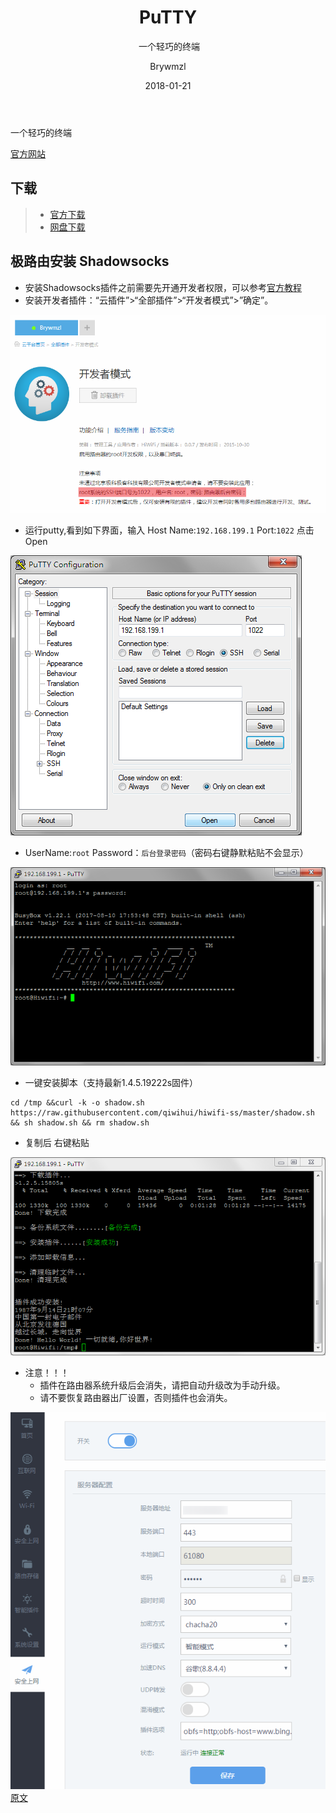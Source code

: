 ﻿---
layout:     post
title:      PuTTY
subtitle:  一个轻巧的终端
date:       2018-01-21
author:     Brywmzl
header-img: img/post-bg-hacker.jpg
catalog: true
tags: [PuTTY]
categories: [网络工具]
---
一个轻巧的终端

<!--more-->

[官方网站](https://www.putty.org/)  

## 下载
>- [官方下载](https://www.chiark.greenend.org.uk/~sgtatham/putty/latest.html)  
>- [网盘下载](https://pan.baidu.com/s/1eTl4Avo)  

## 极路由安装 Shadowsocks
* 安装Shadowsocks插件之前需要先开通开发者权限，可以参考[官方教程](http://jingyan.baidu.com/article/4f7d5712ca0d031a21192779.html)
* 安装开发者插件：“云插件”>“全部插件”>“开发者模式”>”确定”。

![](https://github.com/Brywmzl/Brywmzl.github.io/raw/master/img/PuTTY/0.png)  
* 运行putty,看到如下界面，输入 Host Name:`192.168.199.1` Port:`1022` 点击 Open

![](https://github.com/Brywmzl/Brywmzl.github.io/raw/master/img/PuTTY/1.png)  
* UserName:`root` Password：`后台登录密码`（密码右键静默粘贴不会显示）

![](https://github.com/Brywmzl/Brywmzl.github.io/raw/master/img/PuTTY/2.png)  
* 一键安装脚本（支持最新1.4.5.19222s固件）
```
cd /tmp &&curl -k -o shadow.sh https://raw.githubusercontent.com/qiwihui/hiwifi-ss/master/shadow.sh && sh shadow.sh && rm shadow.sh
```
* 复制后 右键粘贴

![](https://github.com/Brywmzl/Brywmzl.github.io/raw/master/img/PuTTY/3.png)  
* 注意！！！
	* 插件在路由器系统升级后会消失，请把自动升级改为手动升级。
	* 请不要恢复路由器出厂设置，否则插件也会消失。

![](https://github.com/Brywmzl/Brywmzl.github.io/raw/master/img/PuTTY/4.png)  
[原文](http://blog.sina.com.cn/s/blog_4891cbc50102wnm3.html)
